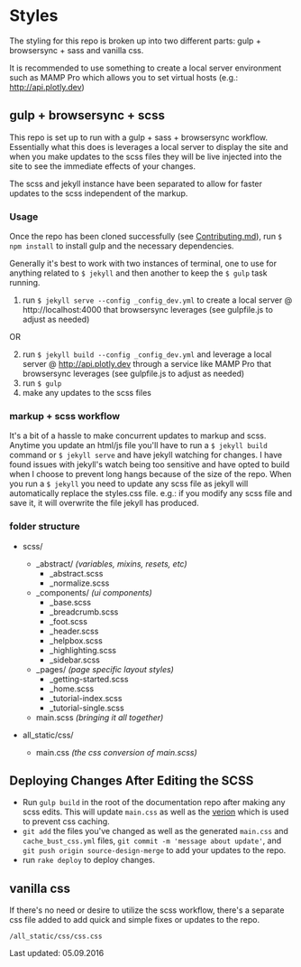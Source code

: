 # Styles

The styling for this repo is broken up into two different parts: gulp + browsersync + sass and vanilla css. 

It is recommended to use something to create a local server environment such as MAMP Pro which allows you to set virtual hosts (e.g.: http://api.plotly.dev)

## gulp + browsersync + scss

This repo is set up to run with a gulp + sass + browsersync workflow. Essentially what this does is leverages a local server to display the site and when you make updates to the scss files they will be live injected into the site to see the immediate effects of your changes.

The scss and jekyll instance have been separated to allow for faster updates to the scss independent of the markup.

### Usage

Once the repo has been cloned successfully (see [Contributing.md](https://github.com/plotly/documentation/blob/source-design-merge/Contributing.md)), run `$ npm install` to install gulp and the necessary dependencies.

Generally it's best to work with two instances of terminal, one to use for anything related to `$ jekyll` and then another to keep the `$ gulp` task running.


1. run `$ jekyll serve --config _config_dev.yml` to create a local server @ http://localhost:4000 that browsersync leverages (see gulpfile.js to adjust as needed)

OR

2. run `$ jekyll build --config _config_dev.yml` and leverage a local server @ http://api.plotly.dev through a service like MAMP Pro that browsersync leverages (see gulpfile.js to adjust as needed)
3. run `$ gulp`
4. make any updates to the scss files

### markup + scss workflow

It's a bit of a hassle to make concurrent updates to markup and scss. Anytime you update an html/js file you'll have to run a `$ jekyll build` command or `$ jekyll serve` and have jekyll watching for changes. I have found issues with jekyll's watch being too sensitive and have opted to build when I choose to prevent long hangs because of the size of the repo. 
When you run a `$ jekyll` you need to update any scss file as jekyll will automatically replace the styles.css file. e.g.: if you modify any scss file and save it, it will overwrite the file jekyll has produced.

### folder structure

- scss/
   - _abstract/ *(variables, mixins, resets, etc)*
     * _abstract.scss
     * _normalize.scss
   - _components/ *(ui components)*
     * _base.scss
     * _breadcrumb.scss
     * _foot.scss
     * _header.scss
     * _helpbox.scss
     * _highlighting.scss
     * _sidebar.scss
   - _pages/ *(page specific layout styles)*
     * _getting-started.scss
     * _home.scss
     * _tutorial-index.scss
     * _tutorial-single.scss
   - main.scss *(bringing it all together)*
 
- all_static/css/
   - main.css *(the css conversion of main.scss)*

## Deploying Changes After Editing the SCSS
   - Run `gulp build` in the root of the documentation repo after making any scss edits. This will update `main.css` as well as the [verion](https://github.com/plotly/documentation/blob/source-design-merge/_data/cache_bust_css.yml) which is used to prevent css caching.
   - `git add` the files you've changed as well as the generated `main.css` and `cache_bust_css.yml` files, `git commit -m 'message about update'`, and `git push origin source-design-merge` to add your updates to the repo.
   - run `rake deploy` to deploy changes.

## vanilla css

If there's no need or desire to utilize the scss workflow, there's a separate css file added to add quick and simple fixes or updates to the repo.

`/all_static/css/css.css`

Last updated: 05.09.2016

